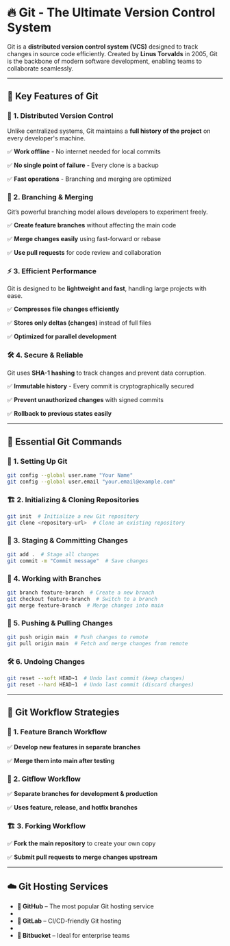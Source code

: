 # 🔥 Git - The Ultimate Version Control System

Git is a **distributed version control system (VCS)** designed to track changes in source code efficiently. Created by **Linus Torvalds** in 2005, Git is the backbone of modern software development, enabling teams to collaborate seamlessly.

---

## 📌 Key Features of Git

### 🔄 1. Distributed Version Control

Unlike centralized systems, Git maintains a **full history of the project** on every developer's machine.

✅ **Work offline** - No internet needed for local commits

✅ **No single point of failure** - Every clone is a backup

✅ **Fast operations** - Branching and merging are optimized

### 🌱 2. Branching & Merging

Git’s powerful branching model allows developers to experiment freely.

✅ **Create feature branches** without affecting the main code

✅ **Merge changes easily** using fast-forward or rebase

✅ **Use pull requests** for code review and collaboration

### ⚡ 3. Efficient Performance

Git is designed to be **lightweight and fast**, handling large projects with ease.

✅ **Compresses file changes efficiently**

✅ **Stores only deltas (changes)** instead of full files

✅ **Optimized for parallel development**

### 🛠️ 4. Secure & Reliable

Git uses **SHA-1 hashing** to track changes and prevent data corruption.

✅ **Immutable history** - Every commit is cryptographically secured

✅ **Prevent unauthorized changes** with signed commits

✅ **Rollback to previous states easily**

---

## 📜 Essential Git Commands

### 📂 1. Setting Up Git

```sh
git config --global user.name "Your Name"
git config --global user.email "your.email@example.com"
```

### 🏗️ 2. Initializing & Cloning Repositories

```sh
git init  # Initialize a new Git repository
git clone <repository-url>  # Clone an existing repository
```

### 🔄 3. Staging & Committing Changes

```sh
git add .  # Stage all changes
git commit -m "Commit message"  # Save changes
```

### 🌱 4. Working with Branches

```sh
git branch feature-branch  # Create a new branch
git checkout feature-branch  # Switch to a branch
git merge feature-branch  # Merge changes into main
```

### 🚀 5. Pushing & Pulling Changes

```sh
git push origin main  # Push changes to remote
git pull origin main  # Fetch and merge changes from remote
```

### 🛠 6. Undoing Changes

```sh
git reset --soft HEAD~1  # Undo last commit (keep changes)
git reset --hard HEAD~1  # Undo last commit (discard changes)
```

---

## 🔗 Git Workflow Strategies

### 🚦 1. Feature Branch Workflow

✅ **Develop new features in separate branches**

✅ **Merge them into main after testing**

### 🔄 2. Gitflow Workflow

✅ **Separate branches for development & production**

✅ **Uses feature, release, and hotfix branches**

### 🏗️ 3. Forking Workflow

✅ **Fork the main repository** to create your own copy

✅ **Submit pull requests to merge changes upstream**

---

## ☁️ Git Hosting Services

- **🐙 GitHub** – The most popular Git hosting service
- 
- **🦊 GitLab** – CI/CD-friendly Git hosting
- 
- **🏢 Bitbucket** – Ideal for enterprise teams
